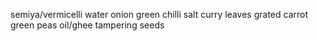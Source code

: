 semiya/vermicelli
water
onion
green chilli
salt
curry leaves
grated carrot
green peas
oil/ghee
tampering seeds